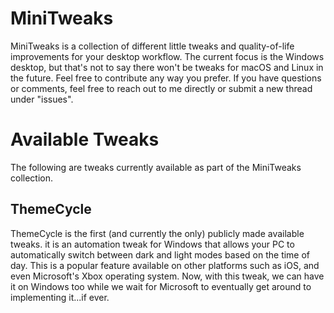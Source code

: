 # MiniTweaks

MiniTweaks is a collection of different little tweaks and quality-of-life improvements for your desktop workflow. The current focus is the Windows desktop, but that's not to say there won't be tweaks for macOS and Linux in the future. Feel free to contribute any way you prefer. If you have questions or comments, feel free to reach out to me directly or submit a new thread under "issues".

# Available Tweaks #
The following are tweaks currently available as part of the MiniTweaks collection.

## ThemeCycle ##
ThemeCycle is the first (and currently the only) publicly made available tweaks. it is an automation tweak for Windows that allows your PC to automatically switch between dark and light modes based on the time of day. This is a popular feature available on other platforms such as iOS, and even Microsoft's Xbox operating system. Now, with this tweak, we can have it on Windows too while we wait for Microsoft to eventually get around to implementing it...if ever.

